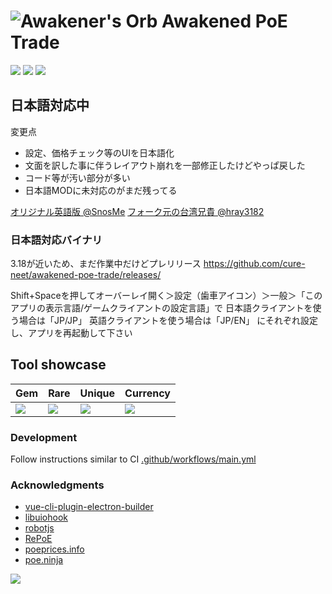 # ![Awakener's Orb](https://web.poecdn.com/image/Art/2DItems/Currency/TransferOrb.png) Awakened PoE Trade

[![](https://user-images.githubusercontent.com/4292308/153364874-dde23599-278c-4350-8d86-dadbc4b978b3.svg)](https://somsubhra.github.io/github-release-stats/?username=SnosMe&repository=awakened-poe-trade)
[![](https://user-images.githubusercontent.com/4292308/153364769-e4fe1e82-1bbc-46ac-8a3c-f5a98a5667cc.svg)](https://patreon.com/awakened_poe_trade)
[![](https://user-images.githubusercontent.com/4292308/153364565-7a545d26-e617-4a33-a919-ff90d8feda3d.svg)](https://github.com/SnosMe/awakened-poe-trade/issues/22)

## 日本語対応中
変更点
- 設定、価格チェック等のUIを日本語化
- 文面を訳した事に伴うレイアウト崩れを一部修正したけどやっぱ戻した
- コード等が汚い部分が多い
- 日本語MODに未対応のがまだ残ってる

[オリジナル英語版 @SnosMe](https://github.com/SnosMe/awakened-poe-trade)
[フォーク元の台湾兄貴 @hray3182](https://github.com/hray3182/awakened-poe-trade)

### 日本語対応バイナリ
3.18が近いため、まだ作業中だけどプレリリース
https://github.com/cure-neet/awakened-poe-trade/releases/

Shift+Spaceを押してオーバーレイ開く＞設定（歯車アイコン）＞一般＞「このアプリの表示言語/ゲームクライアントの設定言語」で
日本語クライアントを使う場合は「JP/JP」
英語クライアントを使う場合は「JP/EN」
にそれぞれ設定し、アプリを再起動して下さい

## Tool showcase

| Gem | Rare | Unique | Currency |
|-----|------|--------|----------|
| ![](https://i.imgur.com/LTsH2DZ.png) | ![](https://i.imgur.com/2XL5Wl8.png) | ![](https://i.imgur.com/UTV6prE.png) | ![](https://i.imgur.com/dQ9Sns6.png) |

### Development

Follow instructions similar to CI [.github/workflows/main.yml](https://github.com/SnosMe/awakened-poe-trade/blob/master/.github/workflows/main.yml)

### Acknowledgments

- [vue-cli-plugin-electron-builder](https://github.com/nklayman/vue-cli-plugin-electron-builder)
- [libuiohook](https://github.com/kwhat/libuiohook)
- [robotjs](https://github.com/octalmage/robotjs)
- [RePoE](https://github.com/brather1ng/RePoE)
- [poeprices.info](https://www.poeprices.info/)
- [poe.ninja](https://poe.ninja/)

![](https://i.imgur.com/MATqhv7.png)
